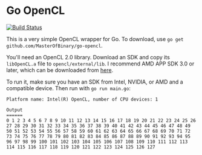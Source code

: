 # Go OpenCL
[![Build Status](https://travis-ci.org/MasterOfBinary/go-opencl.svg?branch=master)](https://travis-ci.org/MasterOfBinary/go-opencl)

This is a very simple OpenCL wrapper for Go. To download, use `go get github.com/MasterOfBinary/go-opencl`.

You'll need an OpenCL 2.0 library. Download an SDK and copy its `libOpenCL.a` file to `opencl/external/lib`.
I recommend AMD APP SDK 3.0 or later, which can be downloaded from
[here](http://developer.amd.com/tools-and-sdks/opencl-zone/amd-accelerated-parallel-processing-app-sdk).

To run it, make sure you have an SDK from Intel, NVIDIA, or AMD and a compatible
device. Then run with `go run main.go`:

```
Platform name: Intel(R) OpenCL, number of CPU devices: 1

Output
======
0 1 2 3 4 5 6 7 8 9 10 11 12 13 14 15 16 17 18 19 20 21 22 23 24 25 26 27 28 29 30 31 32 33 34 35 36 37 38 39 40 41 42 43 44 45 46 47 48 49 50 51 52 53 54 55 56 57 58 59 60 61 62 63 64 65 66 67 68 69 70 71 72 73 74 75 76 77 78 79 80 81 82 83 84 85 86 87 88 89 90 91 92 93 94 95 96 97 98 99 100 101 102 103 104 105 106 107 108 109 110 111 112 113 114 115 116 117 118 119 120 121 122 123 124 125 126 127
```
